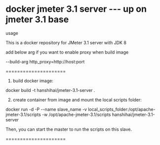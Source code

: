 # docker jmeter 3.1 server --- up on jmeter 3.1 base

usage

This is a docker repository for JMeter 3.1 server with JDK 8

add below arg if you want to enable proxy when build image

--build-arg http_proxy=http://host:port

=====================

1. build docker image:

docker build -t hanshihai/jmeter-3.1-server .

2. create container from image and mount the local scripts folder:

docker run -d -P --name slave_name -v local_scripts_folder:/opt/apache-jmeter-3.1/scripts -w /opt/apache-jmeter-3.1/scripts hanshihai/jmeter-3.1-server

Then, you can start the master to run the scripts on this slave.

=====================
